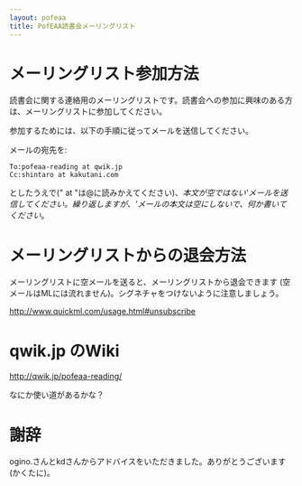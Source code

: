```yaml
---
layout: pofeaa
title: PofEAA読書会メーリングリスト
---
```



# メーリングリスト参加方法
読書会に関する連絡用のメーリングリストです。読書会への参加に興味のある方は、メーリングリストに参加してください。

参加するためには、以下の手順に従ってメールを送信してください。

メールの宛先を:

    To:pofeaa-reading at qwik.jp
    Cc:shintaro at kakutani.com

としたうえで(" at "は@に読みかえてください)、**本文が空ではない*'メールを送信してください。繰り返しますが、'*メールの本文は空にしないで、何か書いてください**。

# メーリングリストからの退会方法
メーリングリストに空メールを送ると、メーリングリストから退会できます (空メールはMLには流れません)。シグネチャをつけないように注意しましょう。

http://www.quickml.com/usage.html#unsubscribe

# qwik.jp のWiki

http://qwik.jp/pofeaa-reading/

なにか使い道があるかな？

# 謝辞
ogino.さんとkdさんからアドバイスをいただきました。ありがとうございます(かくたに)。
